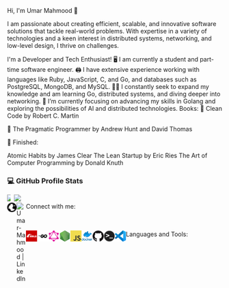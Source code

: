 Hi, I'm Umar Mahmood 👋



I am passionate about creating efficient, scalable, and innovative software solutions that tackle real-world problems. With expertise in a variety of technologies and a keen interest in distributed systems, networking, and low-level design, I thrive on challenges.

I'm a Developer and Tech Enthusiast!
🖥️ I am currently a student and part-time software engineer.
🖨️ I have extensive experience working with languages like Ruby, JavaScript, C, and Go, and databases such as PostgreSQL, MongoDB, and MySQL.
🧑‍💻 I constantly seek to expand my knowledge and am learning Go, distributed systems, and diving deeper into networking.
🌱 I’m currently focusing on advancing my skills in Golang and exploring the possibilities of AI and distributed technologies.
Books:
📖 Clean Code by Robert C. Martin

📖 The Pragmatic Programmer by Andrew Hunt and David Thomas

📕 Finished:

Atomic Habits by James Clear
The Lean Startup by Eric Ries
The Art of Computer Programming by Donald Knuth
<h3>💻 GitHub Profile Stats</h3> <div style="display: flex;"> <div style="padding-right: 0px;"> <img width="50%" align="left" src="https://github-readme-stats.vercel.app/api?username=umar-mahmood&theme=radical&count_private=true" /> </div> <div style="padding-right: 0px;"> <img width="50%" src="https://github-readme-stats.vercel.app/api/top-langs/?username=umar-mahmood&layout=compact&theme=radical" /> </div> </div>
Connect with me:
<img align="left" alt="Website" width="22px" src="https://raw.githubusercontent.com/iconic/open-iconic/master/svg/globe.svg" /> <img align="left" alt="Umar-Mahmood | LinkedIn" width="22px" src="https://cdn.jsdelivr.net/npm/simple-icons@v3/icons/linkedin.svg" />

<br /> <br />
Languages and Tools:
<img align="left" alt="Ruby on Rails" width="26px" src="https://raw.githubusercontent.com/github/explore/80688e429a7d4ef2fca1e82350fe8e3517d3494d/topics/rails/rails.png" /> <img align="left" alt="Go" width="26px" src="https://raw.githubusercontent.com/github/explore/6f7c4f69e4b8a90d90380b1e09314ffb1c373b73/topics/go/go.png" /> <img align="left" alt="GraphQL" width="26px" src="https://raw.githubusercontent.com/github/explore/80688e429a7d4ef2fca1e82350fe8e3517d3494d/topics/graphql/graphql.png" /> <img align="left" alt="Node.js" width="26px" src="https://raw.githubusercontent.com/github/explore/80688e429a7d4ef2fca1e82350fe8e3517d3494d/topics/nodejs/nodejs.png" /> <img align="left" alt="JavaScript" width="26px" src="https://raw.githubusercontent.com/github/explore/80688e429a7d4ef2fca1e82350fe8e3517d3494d/topics/javascript/javascript.png" /> <img align="left" alt="Docker" width="26px" src="https://raw.githubusercontent.com/github/explore/5f8e71d74db0d6d87e3f19b6359a4a7868cc12d7/topics/docker/docker.png" /> <img align="left" alt="GitHub" width="26px" src="https://raw.githubusercontent.com/github/explore/78df643247d429f6cc873026c0622819ad797942/topics/github/github.png" /> <img align="left" alt="Terminal" width="26px" src="https://raw.githubusercontent.com/github/explore/80688e429a7d4ef2fca1e82350fe8e3517d3494d/topics/terminal/terminal.png" /> <img align="left" alt="Visual Studio Code" width="26px" src="https://raw.githubusercontent.com/github/explore/80688e429a7d4ef2fca1e82350fe8e3517d3494d/topics/visual-studio-code/visual-studio-code.png" />

<br /> <br />
